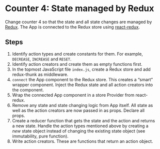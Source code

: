 # Counter 4: State managed by Redux

Change counter 4 so that the state and all state changes are managed by [Redux](https://github.com/reactjs/redux). The App is connected to the Redux store using [react-redux](https://github.com/reactjs/react-redux).

## Steps

 1. Identify action types and create constants for them. For example, `DECREASE`, `INCREASE` and `RESET`.
 2. Identify action creators and create them as empty functions first.
 3. In the topmost JavaScript file `index.js`, create a Redux store and add redux-thunk as middleware.
 4. `connect` the App component to the Redux store. This creates a “smart” wrapper component. Inject the Redux state and all action creators into the component.
 5. Wrap the connected App component in a store Provider from react-redux.
 6. Remove any state and state changing logic from App itself. All state as well as the action creators are now passed in as props. Declare all props.
 7. Create a reducer function that gets the state and the action and returns a new state. Handle the action types mentioned above by creating a *new* state object instead of changing the existing state object (see immutability, pure function).
 8. Write action creators. These are functions that return an action object.
